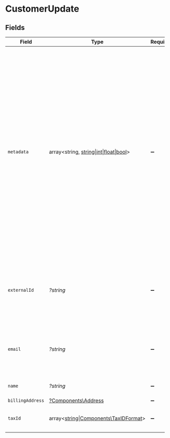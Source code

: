 # CustomerUpdate


## Fields

| Field                                                                                                                                                                                                                                                                                                                  | Type                                                                                                                                                                                                                                                                                                                   | Required                                                                                                                                                                                                                                                                                                               | Description                                                                                                                                                                                                                                                                                                            | Example                                                                                                                                                                                                                                                                                                                |
| ---------------------------------------------------------------------------------------------------------------------------------------------------------------------------------------------------------------------------------------------------------------------------------------------------------------------- | ---------------------------------------------------------------------------------------------------------------------------------------------------------------------------------------------------------------------------------------------------------------------------------------------------------------------- | ---------------------------------------------------------------------------------------------------------------------------------------------------------------------------------------------------------------------------------------------------------------------------------------------------------------------- | ---------------------------------------------------------------------------------------------------------------------------------------------------------------------------------------------------------------------------------------------------------------------------------------------------------------------- | ---------------------------------------------------------------------------------------------------------------------------------------------------------------------------------------------------------------------------------------------------------------------------------------------------------------------- |
| `metadata`                                                                                                                                                                                                                                                                                                             | array<string, [string\|int\|float\|bool](../../Models/Components/CustomerUpdateMetadata.md)>                                                                                                                                                                                                                           | :heavy_minus_sign:                                                                                                                                                                                                                                                                                                     | Key-value object allowing you to store additional information.<br/><br/>The key must be a string with a maximum length of **40 characters**.<br/>The value must be either:<br/><br/>* A string with a maximum length of **500 characters**<br/>* An integer<br/>* A floating-point number<br/>* A boolean<br/><br/>You can store up to **50 key-value pairs**. |                                                                                                                                                                                                                                                                                                                        |
| `externalId`                                                                                                                                                                                                                                                                                                           | *?string*                                                                                                                                                                                                                                                                                                              | :heavy_minus_sign:                                                                                                                                                                                                                                                                                                     | The ID of the customer in your system. This must be unique within the organization. Once set, it can't be updated.                                                                                                                                                                                                     | usr_1337                                                                                                                                                                                                                                                                                                               |
| `email`                                                                                                                                                                                                                                                                                                                | *?string*                                                                                                                                                                                                                                                                                                              | :heavy_minus_sign:                                                                                                                                                                                                                                                                                                     | The email address of the customer. This must be unique within the organization.                                                                                                                                                                                                                                        | customer@example.com                                                                                                                                                                                                                                                                                                   |
| `name`                                                                                                                                                                                                                                                                                                                 | *?string*                                                                                                                                                                                                                                                                                                              | :heavy_minus_sign:                                                                                                                                                                                                                                                                                                     | The name of the customer.                                                                                                                                                                                                                                                                                              | John Doe                                                                                                                                                                                                                                                                                                               |
| `billingAddress`                                                                                                                                                                                                                                                                                                       | [?Components\Address](../../Models/Components/Address.md)                                                                                                                                                                                                                                                              | :heavy_minus_sign:                                                                                                                                                                                                                                                                                                     | N/A                                                                                                                                                                                                                                                                                                                    |                                                                                                                                                                                                                                                                                                                        |
| `taxId`                                                                                                                                                                                                                                                                                                                | array<[string\|Components\TaxIDFormat](../../Models/Components/CustomerUpdateTaxId.md)>                                                                                                                                                                                                                                | :heavy_minus_sign:                                                                                                                                                                                                                                                                                                     | N/A                                                                                                                                                                                                                                                                                                                    | [<br/>"911144442",<br/>"us_ein"<br/>]                                                                                                                                                                                                                                                                                  |